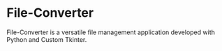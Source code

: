 # File-Converter
File-Converter is a versatile file management application developed with Python and Custom Tkinter.
